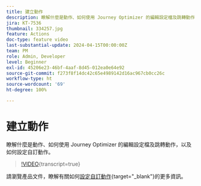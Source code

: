 ```yaml
---
title: 建立動作
description: 瞭解什麼是動作、如何使用 Journey Optimizer 的編輯設定檔及跳轉動作，以及如何設定自訂動作。
jira: KT-7536
thumbnail: 334257.jpg
feature: Actions
doc-type: feature video
last-substantial-update: 2024-04-15T00:00:00Z
team: PM
role: Admin, Developer
level: Beginner
exl-id: 45206e23-46bf-4aaf-8d45-012ea0e64e92
source-git-commit: f273f8f14dc42c65e4989142d16ac967cb0cc26c
workflow-type: ht
source-wordcount: '69'
ht-degree: 100%

---
```


# 建立動作

瞭解什麼是動作、如何使用 Journey Optimizer 的編輯設定檔及跳轉動作，以及如何設定自訂動作。

>[!VIDEO](https://video.tv.adobe.com/v/3428396?quality=12&learn=on){transcript=true}

請瀏覽產品文件，瞭解有關如何[設定自訂動作](https://experienceleague.adobe.com/zh-hant/docs/journey-optimizer/using/configuration/configure-journeys/action-journeys/about-custom-action-configuration){target="_blank"}的更多資訊。

